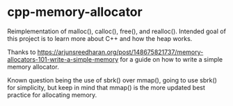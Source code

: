 # cpp-memory-allocator
Reimplementation of malloc(), calloc(), free(), and realloc(). Intended goal of this project is to learn more about C++ and how the heap works.

Thanks to https://arjunsreedharan.org/post/148675821737/memory-allocators-101-write-a-simple-memory for a guide on how to write a simple memory allocator.

Known question being the use of sbrk() over mmap(), going to use sbrk() for simplicity, but keep in mind that mmap() is the more updated best practice for allocating memory.


